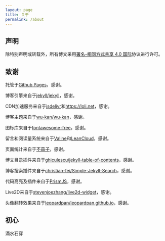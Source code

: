 ```yaml
---
layout: page
title: 关于
permalink: /about
---
```


## 声明

除特别声明或转载外，所有博文采用[署名-相同方式共享 4.0 国际](https://creativecommons.org/licenses/by-sa/4.0/deed.zh)协议进行许可。

## 致谢

托管于[Github Pages](https://pages.github.com/)，感谢。

博客引擎来自于[jekyll/jekyll](https://github.com/jekyll/jekyll)，感谢。

CDN加速服务来自于[jsdelivr](https://www.jsdelivr.com/)和<https://loli.net>，感谢。

博客主题来自于[wu-kan/wu-kan](https://github.com/wu-kan/wu-kan.github.io)，感谢。

图标库来自于[<i class="fab fa-font-awesome"></i>fontawesome-free](https://fontawesome.com/)，感谢。

留言和阅读量系统来自于[Valine](https://valine.js.org/)和[LeanCloud](https://leancloud.cn/)，感谢。

页面统计来自于[不蒜子](http://busuanzi.ibruce.info/)，感谢。

博文目录插件来自于[ghiculescu/jekyll-table-of-contents](https://github.com/ghiculescu/jekyll-table-of-contents)，感谢。

博客搜索插件来自于[christian-fei/Simple-Jekyll-Search](https://github.com/christian-fei/Simple-Jekyll-Search)，感谢。

代码高亮及插件来自于[PrismJS](https://prismjs.com/)，感谢。

Live2D来自于[stevenjoezhang/live2d-widget](https://github.com/stevenjoezhang/live2d-widget)，感谢。

头像翻转效果来自于[leopardpan/leopardpan.github.io](https://github.com/leopardpan/leopardpan.github.io)，感谢。


## 初心

滴水石穿

